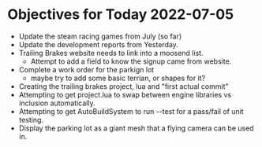 # Objectives for Today 2022-07-05

- Update the steam racing games from July (so far)
- Update the development reports from Yesterday.
- Trailing Brakes website needs to link into a moosend list.
  - Attempt to add a field to know the signup came from website.
- Complete a work order for the parkign lot
  - maybe try to add some basic terrian, or shapes for it?
- Creating the trailing brakes project, lua and "first actual commit"
- Attempting to get project.lua to swap between engine libraries vs inclusion automatically.
- Attempting to get AutoBuildSystem to run --test for a pass/fail of unit testing.
- Display the parking lot as a giant mesh that a flying camera can be used in.
